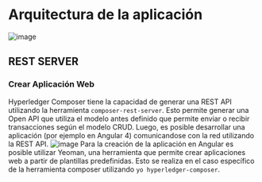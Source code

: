 # Arquitectura de la aplicación
![image](https://hyperledger.github.io/composer/latest/assets/img/ComposerArchitecture.svg)

## REST SERVER
### Crear Aplicación Web
Hyperledger Composer tiene la capacidad de generar una REST API utilizando la herramienta `composer-rest-server`. Esto permite generar una Open API que utiliza el modelo antes definido que permite enviar o recibir transacciones según el modelo CRUD.
Luego, es posible desarrollar una aplicación (por ejemplo en Angular 4) comunicandose con la red utilizando la REST API.
![image](https://hyperledger.github.io/composer/latest/assets/img/Angular.svg)
Para la creación de la aplicación en Angular es posible utilizar Yeoman, una herramienta que permite crear aplicaciones web a partir de plantillas predefinidas. Esto se realiza en el caso específico de la herramienta composer utilizando `yo hyperledger-composer`.
